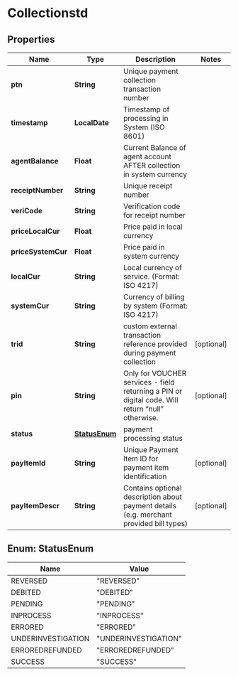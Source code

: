 
# Collectionstd

## Properties
Name | Type | Description | Notes
------------ | ------------- | ------------- | -------------
**ptn** | **String** | Unique payment collection transaction number | 
**timestamp** | **LocalDate** | Timestamp of processing in  System (ISO 8601) | 
**agentBalance** | **Float** | Current Balance of agent account AFTER collection in system currency | 
**receiptNumber** | **String** | Unique receipt number | 
**veriCode** | **String** | Verification code for receipt number | 
**priceLocalCur** | **Float** | Price paid in local currency | 
**priceSystemCur** | **Float** | Price paid in system currency | 
**localCur** | **String** | Local currency of service. (Format: ISO 4217) | 
**systemCur** | **String** | Currency of billing by  system (Format: ISO 4217) | 
**trid** | **String** | custom external transaction reference provided during payment collection |  [optional]
**pin** | **String** | Only for VOUCHER services - field returning a PIN or digital code. Will return “null” otherwise. |  [optional]
**status** | [**StatusEnum**](#StatusEnum) | payment processing status | 
**payItemId** | **String** | Unique  Payment Item ID for payment item identification |  [optional]
**payItemDescr** | **String** | Contains optional description about payment details (e.g. merchant provided bill types) |  [optional]


<a name="StatusEnum"></a>
## Enum: StatusEnum
Name | Value
---- | -----
REVERSED | &quot;REVERSED&quot;
DEBITED | &quot;DEBITED&quot;
PENDING | &quot;PENDING&quot;
INPROCESS | &quot;INPROCESS&quot;
ERRORED | &quot;ERRORED&quot;
UNDERINVESTIGATION | &quot;UNDERINVESTIGATION&quot;
ERROREDREFUNDED | &quot;ERROREDREFUNDED&quot;
SUCCESS | &quot;SUCCESS&quot;